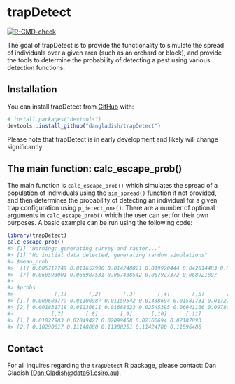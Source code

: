 
<!-- README.md is generated from README.Rmd. Please edit that file -->

# trapDetect

<!-- badges: start -->

[![R-CMD-check](https://github.com/dangladish/trapDetect/actions/workflows/R-CMD-check.yaml/badge.svg)](https://github.com/dangladish/trapDetect/actions/workflows/R-CMD-check.yaml)
<!-- badges: end -->

The goal of trapDetect is to provide the functionality to simulate the
spread of individuals over a given area (such as an orchard or block),
and provide the tools to determine the probability of detecting a pest
using various detection functions.

## Installation

You can install trapDetect from [GitHub](https://github.com/) with:

``` r
# install.packages("devtools")
devtools::install_github("dangladish/trapDetect")
```

Please note that trapDetect is in early development and likely will
change significantly.

## The main function: calc_escape_prob()

The main function is `calc_escape_prob()` which simulates the spread of
a population of individuals using the `sim_spread()` function if not
provided, and then determines the probability of detecting an individual
for a given trap configuration using `p_detect_one()`. There are a
number of optional arguments in `calc_escape_prob()` which the user can
set for their own purposes. A basic example can be run using the
following code:

``` r
library(trapDetect)
calc_escape_prob()
#> [1] "Warning: generating survey and raster..."
#> [1] "No initial data detected, generating random simulations"
#> $mean_prob
#>  [1] 0.005717749 0.011657990 0.014240821 0.019920444 0.042614483 0.057565287
#>  [7] 0.060593001 0.065987531 0.067438542 0.067927372 0.068921897
#> 
#> $probs
#>             [,1]       [,2]       [,3]       [,4]       [,5]       [,6]
#> [1,] 0.009603779 0.01100987 0.01159542 0.01438694 0.01581731 0.01727015
#> [2,] 0.001831718 0.01230611 0.01688623 0.02545395 0.06941166 0.09786043
#>            [,7]       [,8]       [,9]      [,10]      [,11]
#> [1,] 0.01827983 0.02049427 0.02099458 0.02160694 0.02187893
#> [2,] 0.10290617 0.11148080 0.11388251 0.11424780 0.11596486
```

## Contact

For all inquires regarding the `trapDetect` R package, please contact:
Dan Gladish (<Dan.Gladish@data61.csiro.au>).
